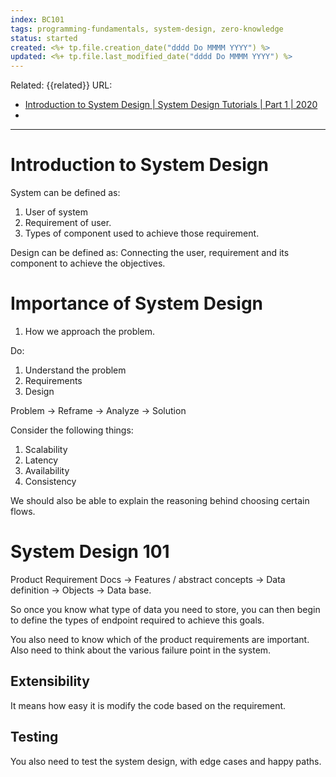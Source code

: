 ```yaml
---
index: BC101
tags: programming-fundamentals, system-design, zero-knowledge
status: started
created: <%+ tp.file.creation_date("dddd Do MMMM YYYY") %>
updated: <%+ tp.file.last_modified_date("dddd Do MMMM YYYY") %>
---
```

Related: {{related}}
URL: 
- [Introduction to System Design | System Design Tutorials | Part 1 | 2020](https://www.youtube.com/watch?v=FSR1s2b-l_I&list=PLTCrU9sGyburBw9wNOHebv9SjlE4Elv5a)
- 

---

# Introduction to System Design

System can be defined as: 
1. User of system
2. Requirement of user.
3. Types of component used to achieve those requirement. 

Design can be defined as: Connecting the user, requirement and its component to achieve the objectives. 


# Importance of System Design

1. How we approach the problem. 

Do: 
1. Understand the problem
2. Requirements
3. Design

Problem -> Reframe -> Analyze -> Solution

Consider the following things: 
1. Scalability 
2. Latency
3. Availability 
4. Consistency

We should also be able to explain the reasoning behind choosing certain flows.


# System Design 101

Product Requirement Docs -> Features / abstract concepts -> Data definition -> Objects -> Data base.

So once you know what type of data you need to store, you can then begin to define the types of endpoint required to achieve this goals. 

You also need to know which of the product requirements are important. Also need to think about the various failure point in the system. 

## Extensibility 

It means how easy it is modify the code based on the requirement. 

## Testing

You also need to test the system design, with edge cases and happy paths. 